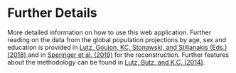 Further Details
===============

More detailed information on how to use this web application. Further reading on the data from the global population projections by age, sex and education is provided in <a href="https://ec.europa.eu/jrc/en/publication/demographic-and-human-capital-scenarios-21st-century-2018-assessment-201-countries">Lutz, Goujon, KC, Stonawski, and Stilianakis (Eds.) (2018) <i class="fa fa-external-link"></i></a> and in <a href="https://www.oeaw.ac.at/fileadmin/subsites/Institute/VID/IMG/Publications/Working_Papers/WP2019_02.pdf">Speringer et al. (2019)</a> for the reconstruction. Further features about the methodology can be found in <a href="https://global.oup.com/academic/product/world-population-and-human-capital-in-the-twenty-first-century-9780198703167?cc=at&lang=en&">Lutz, Butz, and K.C. (2014)</a>.
